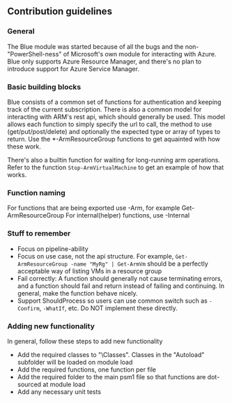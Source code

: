 ## Contribution guidelines

### General
The Blue module was started because of all the bugs and the non-"PowerShell-ness" of Microsoft's own module for interacting with Azure.
Blue only supports Azure Resource Manager, and there's no plan to introduce support for Azure Service Manager.

### Basic building blocks
Blue consists of a common set of functions for authentication and keeping track of the current subscription.
There is also a common model for interacting with ARM's rest api, which should generally be used. This model allows each function to
simply specify the url to call, the method to use (get/put/post/delete) and optionally the expected type or array of types to return.
Use the *-ArmResourceGroup functions to get aquainted with how these work.

There's also a builtin function for waiting for long-running arm operations. Refer to the function `Stop-ArmVirtualMachine` to get an example of how that works.

### Function naming
For functions that are being exported use <Verb>-Arm<Name>, for example Get-ArmResourceGroup
For internal(helper) functions, use <Verb>-Internal<Name> 

### Stuff to remember
* Focus on pipeline-ability
* Focus on use case, not the api structure. For example, `Get-ArmResourceGroup -name "MyRg" | Get-ArmVm` should be a perfectly
acceptable way of listing VMs in a resource group
* Fail correctly: A function should generally not cause terminating errors, 
and a function should fail and return instead of failing and continuing. In general, make the function behave nicely.
* Support ShouldProcess so users can use common switch such as `-Confirm`, `-WhatIf`, etc. Do NOT implement these directly.

### Adding new functionality
In general, follow these steps to add new functionality
* Add the required classes to "\Classes". Classes in the "Autoload" subfolder will be loaded on module load
* Add the required functions, one function per file
* Add the required folder to the main psm1 file so that functions are dot-sourced at module load
* Add any necessary unit tests



